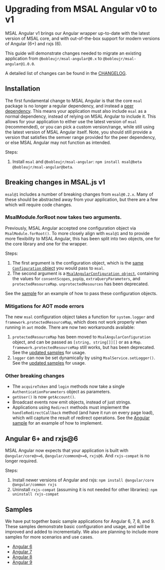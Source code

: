 # Upgrading from MSAL Angular v0 to v1

MSAL Angular v1 brings our Angular wrapper up-to-date with the latest version of MSAL core, and with out-of-the-box support for modern versions of Angular (6+) and rxjs (6).

This guide will demonstrate changes needed to migrate an existing application from `@bobleujr/msal-angular@0.x` to `@bobleujr/msal-angular@1.0.0`.

A detailed list of changes can be found in the [CHANGELOG](https://github.com/AzureAD/microsoft-authentication-library-for-js/blob/dev/lib/msal-angular/CHANGELOG.md).

## Installation

The first fundamental change to MSAL Angular is that the core `msal` package is no longer a regular dependency, and instead a [peer dependency](https://nodejs.org/en/blog/npm/peer-dependencies/). This means your application must also include `msal` as a normal dependency, instead of relying on MSAL Angular to include it. This allows for your application to either use the latest version of `msal` (recommended), or you can pick a custom version/range, while still using the latest version of MSAL Angular itself. Note, you should still provide a version that satisfies the semver range provided for the peer dependency, or else MSAL Angular may not function as intended.

Steps:
1. Install `msal` and `@bobleujr/msal-angular`: `npm install msal@beta @bobleujr/msal-angular@beta`.

## Breaking changes in MSAL.js v1

`msal@1` includes a number of breaking changes from `msal@0.2.x`. Many of these should be abstracted away from your application, but there are a few which will require code changes.

### MsalModule.forRoot now takes two arguments.

Previously, MSAL Angular accepted one configuration object via `MsalModule.forRoot()`. To more closely align with `msal@1` and to provide more flexibility to MSAL Angular, this has been split into two objects, one for the core library and one for the wrapper.

Steps:
1. The first argument is the configuration object, which is the [same `Configuration` object](https://github.com/AzureAD/microsoft-authentication-library-for-js/blob/dev/lib/msal-core/src/Configuration.ts) you would pass to `msal`.
2. The second argument is a [`MsalAngularConfiguration object`](https://github.com/AzureAD/microsoft-authentication-library-for-js/blob/msal-angular-v1/lib/msal-angular/src/msal-angular.configuration.ts), containing the values for `consentScopes`, `popUp`, `extraQueryParameters`, and `protectedResourceMap`. `unprotectedResources` has been deprecated.

See the [sample](https://github.com/AzureAD/microsoft-authentication-library-for-js/blob/dev/samples/msal-angular-samples/angular6-sample-app/src/app/app.module.ts) for an example of how to pass these configuration objects.

### Mitigations for AOT mode errors

The new `msal` configuration object takes a function for `system.logger` and `framework.protectedResourceMap`, which does not work properly when running in `aot` mode. There are now two workarounds available:

1. `protectedResourceMap` has been moved to `MsalAngularConfiguration` object, and can be passed as `[string, string[]][]` or as a `Map`. `framework.protectedResourceMap` still works, but has been deprecated. See the [updated samples](https://github.com/AzureAD/microsoft-authentication-library-for-js/blob/dev/samples/msal-angular-samples/angular6-sample-app/src/app/app.module.ts) for usage.
2. `logger` can now be set dynamically by using `MsalService.setLogger()`. See the [updated samples](https://github.com/AzureAD/microsoft-authentication-library-for-js/blob/dev/samples/msal-angular-samples/angular6-sample-app/src/app/app.component.ts) for usage.

### Other breaking changes

* The `acquireToken` and `login` methods now take a single `AuthenticationParameters` object as parameters.
* `getUser()` is now `getAccount()`.
* Broadcast events now emit objects, instead of just strings.
* Applications using `Redirect` methods must implement the `handleRedirectCallback` method (and have it run on every page load), which will capture the result of redirect operations. See the [Angular sample](https://github.com/AzureAD/microsoft-authentication-library-for-js/blob/dev/samples/msal-angular-samples/angular6-sample-app/src/app/app.component.ts) for an example of how to implement.

## Angular 6+ and rxjs@6

MSAL Angular now expects that your application is built with `@angular/core@>=6`, `@angular/common@>=6`, `rxjs@6`. And `rxjs-compat` is no longer required.

Steps:
1. Install newer versions of Angular and rxjs: `npm install @angular/core @angular/common rxjs`
2. Uninstall `rxjs-compat` (assuming it is not needed for other libraries): `npm uninstall rxjs-compat`

## Samples

We have put together basic sample applications for Angular 6, 7, 8, and 9. These samples demonstrate basic configuration and usage, and will be improved and added to incrementally. We also are planning to include more samples for more scenarios and use cases.

* [Angular 6](https://github.com/AzureAD/microsoft-authentication-library-for-js/tree/dev/samples/msal-angular-samples/angular6-sample-app)
* [Angular 7](https://github.com/AzureAD/microsoft-authentication-library-for-js/tree/dev/samples/msal-angular-samples/angular7-sample-app)
* [Angular 8](https://github.com/AzureAD/microsoft-authentication-library-for-js/tree/dev/samples/msal-angular-samples/angular8-sample-app)
* [Angular 9](https://github.com/AzureAD/microsoft-authentication-library-for-js/tree/dev/samples/msal-angular-samples/angular9-sample-app)

